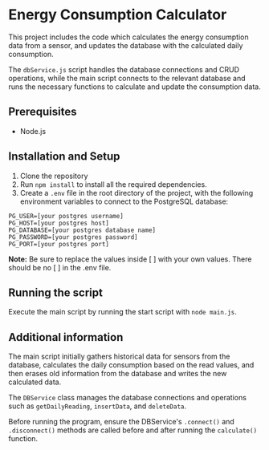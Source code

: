 # Energy Consumption Calculator

This project includes the code which calculates the energy consumption data from a sensor, and updates the database with the calculated daily consumption.

The `dbService.js` script handles the database connections and CRUD operations, while the main script connects to the relevant database and runs the necessary functions to calculate and update the consumption data.

## Prerequisites

- Node.js

## Installation and Setup

1. Clone the repository
2. Run `npm install` to install all the required dependencies.
3. Create a `.env` file in the root directory of the project, with the following environment variables to connect to the PostgreSQL database:

```
PG_USER=[your postgres username]
PG_HOST=[your postgres host]
PG_DATABASE=[your postgres database name]
PG_PASSWORD=[your postgres password]
PG_PORT=[your postgres port]
```

**Note:** Be sure to replace the values inside [ ] with your own values. There should be no [ ] in the .env file.

## Running the script

Execute the main script by running the start script with `node main.js`.

## Additional information

The main script initially gathers historical data for sensors from the database, calculates the daily consumption based on the read values, and then erases old information from the database and writes the new calculated data.

The `DBService` class manages the database connections and operations such as `getDailyReading`, `insertData`, and `deleteData`.

Before running the program, ensure the DBService's `.connect()` and `.disconnect()` methods are called before and after running the `calculate()` function.